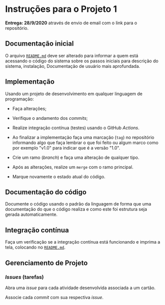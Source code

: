 # Instruções para o Projeto 1

**Entrega: 28/9/2020** através de envio de email com o link para o repositório. 

## Documentação inicial

O arquivo [`README.md`](README.md) deve ser alterado para informar a quem
está acessando o código do sistema sobre os passos iniciais para descrição
do sistema, instalação, Documentação de usuário mais aprofundada.

## Implementação

Usando um projeto de desenvolvimento em qualquer linguagem 
de programação:
- Faça alterações;
- Verifique o andamento dos *commits*;
- Realize integração contínua (testes) usando o GitHub *Actions*.

- Ao finalizar a implementação faça uma marcação (`tag`) no repositório
informando algo que faça lembrar o que foi feito ou algum marco
como por exemplo "v1.0" para indicar que é a versão "1.0".
- Crie um ramo (*branch*) e faça uma alteração de qualquer tipo.
- Após as alterações, realize um `merge` com o ramo principal.
- Marque novamente o estado atual do código.

## Documentação do código

Documente o código usando o padrão da linguagem de forma que uma documentação
do que o código realiza e como este foi estrutura seja gerada automaticamente.

## Integração contínua

Faça um verificação se a integração contínua está funcionando e imprima
 a tela, colocando no [`README.md`](README.md).

 ## Gerenciamento de Projeto

 ### *Issues* (tarefas)

Abra uma *issue* para cada atividade desenvolvida associada a um cartão.

Associe cada *commit* com sua respectiva *issue*.
